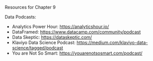 Resources for Chapter 9

Data Podcasts:
* Analytics Power Hour: https://analyticshour.io/
* DataFramed: https://www.datacamp.com/community/podcast
* Data Skeptic: https://dataskeptic.com/
* Klaviyo Data Science Podcast: https://medium.com/klaviyo-data-science/tagged/podcast
* You are Not So Smart: https://youarenotsosmart.com/podcast/
